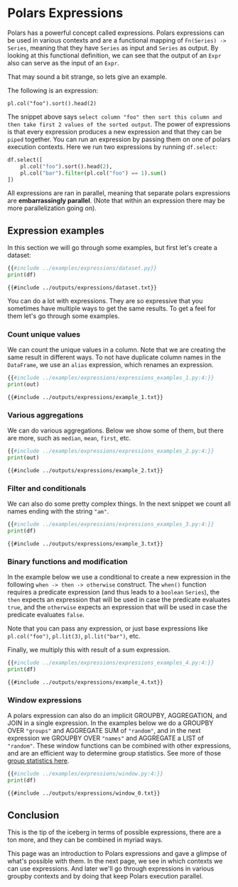 # Polars Expressions

Polars has a powerful concept called expressions. Polars expressions can be used in
various contexts and are a functional mapping of `Fn(Series) -> Series`, meaning that they have `Series` as input and
`Series` as output. By looking at this functional definition, we can see that the output of an `Expr` also can serve
as the input of an `Expr`.

That may sound a bit strange, so lets give an
example.

The following is an expression:

`pl.col("foo").sort().head(2)`

The snippet above says `select column "foo" then sort this column and then take first 2 values of the sorted output`. The
power of expressions is that every expression produces a new expression and that they
can be `piped` together. You can run an expression by passing them on one of polars execution contexts. Here we run
two expressions by running `df.select`:

```python
df.select([
    pl.col("foo").sort().head(2),
    pl.col("bar").filter(pl.col("foo") == 1).sum()
])
```

All expressions are ran in parallel, meaning that separate polars expressions are **embarrassingly
parallel**. (Note that within an expression there may be more parallelization going on).

## Expression examples

In this section we will go through some examples, but first let's create a dataset:

```python
{{#include ../examples/expressions/dataset.py}}
print(df)
```

```text
{{#include ../outputs/expressions/dataset.txt}}
```

You can do a lot with expressions. They are so expressive that you sometimes have
multiple ways to get the same results. To get a feel for them let's go through some
examples.

### Count unique values

We can count the unique values in a column. Note that we are creating the same result in
different ways. To not have duplicate column names in the `DataFrame`, we use an
`alias` expression, which renames an expression.

```python
{{#include ../examples/expressions/expressions_examples_1.py:4:}}
print(out)
```

```text
{{#include ../outputs/expressions/example_1.txt}}
```

### Various aggregations

We can do various aggregations. Below we show some of them, but there are more, such as
`median`, `mean`, `first`, etc.

```python
{{#include ../examples/expressions/expressions_examples_2.py:4:}}
print(out)
```

```text
{{#include ../outputs/expressions/example_2.txt}}
```

### Filter and conditionals

We can also do some pretty complex things. In the next snippet we count all names ending
with the string `"am"`.

```python
{{#include ../examples/expressions/expressions_examples_3.py:4:}}
print(df)
```

```text
{{#include ../outputs/expressions/example_3.txt}}
```

### Binary functions and modification

In the example below we use a conditional to create a new expression in the following
`when -> then -> otherwise` construct. The `when()` function requires a predicate
expression (and thus leads to a `boolean` `Series`), the `then` expects an
expression that will be used in case the predicate evaluates `true`, and the `otherwise`
expects an expression that will be used in case the predicate evaluates `false`.

Note that you can pass any expression, or just base expressions like `pl.col("foo")`,
`pl.lit(3)`, `pl.lit("bar")`, etc.

Finally, we multiply this with result of a sum expression.

```python
{{#include ../examples/expressions/expressions_examples_4.py:4:}}
print(df)
```

```text
{{#include ../outputs/expressions/example_4.txt}}
```

### Window expressions

A polars expression can also do an implicit GROUPBY, AGGREGATION, and JOIN in a single expression.
In the examples below we do a GROUPBY OVER `"groups"` and AGGREGATE SUM of `"random"`, and in the next expression
we GROUPBY OVER `"names"` and AGGREGATE a LIST of `"random"`. These window functions can be combined with other expressions,
and are an efficient way to determine group statistics. See more of those [group statistics here](POLARS_PY_REF_GUIDE/expression.html#aggregation).

```python
{{#include ../examples/expressions/window.py:4:}}
print(df)
```

```text
{{#include ../outputs/expressions/window_0.txt}}
```

## Conclusion

This is the tip of the iceberg in terms of possible expressions, there are a ton more, and they
can be combined in myriad ways.

This page was an introduction to Polars expressions and gave a glimpse of what's
possible with them. In the next page, we see in which contexts we can use expressions. And later we'll go through expressions
in various groupby contexts and by doing that keep Polars execution parallel.
